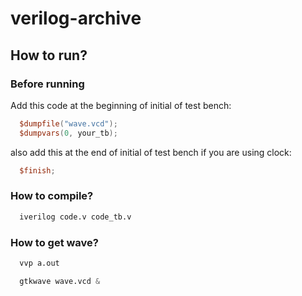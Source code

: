 # verilog-archive
## How to run?
### Before running
Add this code at the beginning of initial of test bench:
``` verilog
  $dumpfile("wave.vcd");
  $dumpvars(0, your_tb);
```
also add this at the end of initial of test bench if you are using clock:
``` verilog
  $finish;
```
### How to compile?
``` verilog
  iverilog code.v code_tb.v
```
### How to get wave?
``` verilog
  vvp a.out
```
``` verilog
  gtkwave wave.vcd &
```
